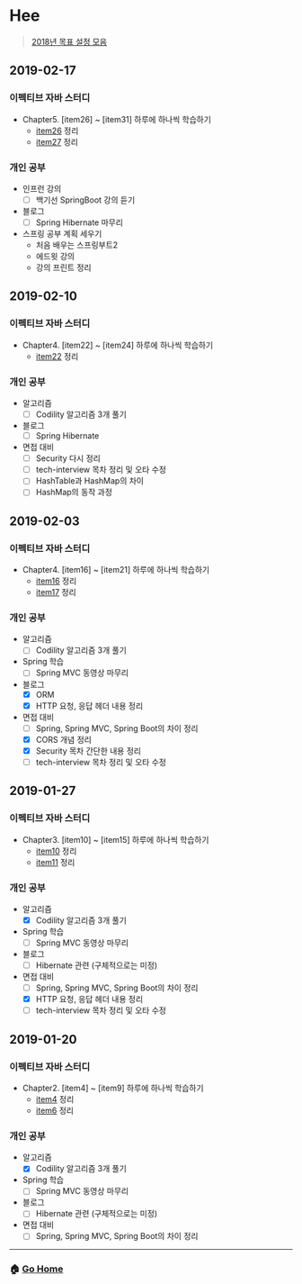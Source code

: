 # Hee

> [2018년 목표 설정 모음](/hee/2018-goals.md)

## 2019-02-17
### 이펙티브 자바 스터디 
- Chapter5. [item26] ~ [item31] 하루에 하나씩 학습하기 
    - [item26](/EffectiveJava3E/chapter05/item26.md) 정리 
    - [item27](/EffectiveJava3E/chapter05/item27.md) 정리 

### 개인 공부 
- 인프런 강의
  - [ ] 백기선 SpringBoot 강의 듣기
- 블로그
  - [ ] Spring Hibernate 마무리 
- 스프링 공부 계획 세우기 
  - 처음 배우는 스프링부트2 
  - 에드윗 강의 
  - 강의 프린트 정리 

## 2019-02-10
### 이펙티브 자바 스터디 
- Chapter4. [item22] ~ [item24] 하루에 하나씩 학습하기 
    - [item22](/EffectiveJava3E/chapter04/item22.md) 정리 

### 개인 공부 
- 알고리즘 
  - [ ] Codility 알고리즘 3개 풀기 
- 블로그
  - [ ] Spring Hibernate
- 면접 대비 
  - [ ] Security 다시 정리 
  - [ ] tech-interview 목차 정리 및 오타 수정 
  - [ ] HashTable과 HashMap의 차이 
  - [ ] HashMap의 동작 과정

## 2019-02-03
### 이펙티브 자바 스터디 
- Chapter4. [item16] ~ [item21] 하루에 하나씩 학습하기 
    - [item16](/EffectiveJava3E/chapter04/item16.md) 정리 
    - [item17](/EffectiveJava3E/chapter04/item17.md) 정리 

### 개인 공부 
- 알고리즘 
  - [ ] Codility 알고리즘 3개 풀기 
- Spring 학습 
  - [ ] Spring MVC 동영상 마무리
- 블로그
  - [x] ORM
  - [x] HTTP 요청, 응답 헤더 내용 정리 
- 면접 대비 
  - [ ] Spring, Spring MVC, Spring Boot의 차이 정리 
  - [x] CORS 개념 정리 
  - [x] Security 목차 간단한 내용 정리
  - [ ] tech-interview 목차 정리 및 오타 수정 

## 2019-01-27
### 이펙티브 자바 스터디 
- Chapter3. [item10] ~ [item15] 하루에 하나씩 학습하기 
    - [item10](/EffectiveJava3E/chapter03/item10.md) 정리 
    - [item11](/EffectiveJava3E/chapter03/item11.md) 정리 

### 개인 공부 
- 알고리즘 
  - [x] Codility 알고리즘 3개 풀기 
- Spring 학습 
  - [ ] Spring MVC 동영상 마무리
- 블로그
  - [ ] Hibernate 관련 (구체적으로는 미정) 
- 면접 대비 
  - [ ] Spring, Spring MVC, Spring Boot의 차이 정리 
  - [x] HTTP 요청, 응답 헤더 내용 정리 
  - [ ] tech-interview 목차 정리 및 오타 수정 

## 2019-01-20
### 이펙티브 자바 스터디 
- Chapter2. [item4] ~ [item9] 하루에 하나씩 학습하기 
  - [item4](/EffectiveJava3E/chapter02/item04.md) 정리 
  - [item6](/EffectiveJava3E/chapter03/item06.md) 정리 
  
### 개인 공부
- 알고리즘 
    - [x] Codility 알고리즘 3개 풀기 
- Spring 학습 
    - [ ] Spring MVC 동영상 마무리
- 블로그
    - [ ] Hibernate 관련 (구체적으로는 미정) 
- 면접 대비 
    - [ ] Spring, Spring MVC, Spring Boot의 차이 정리 

---

### :house: [Go Home](https://github.com/WeareSoft/WWL)